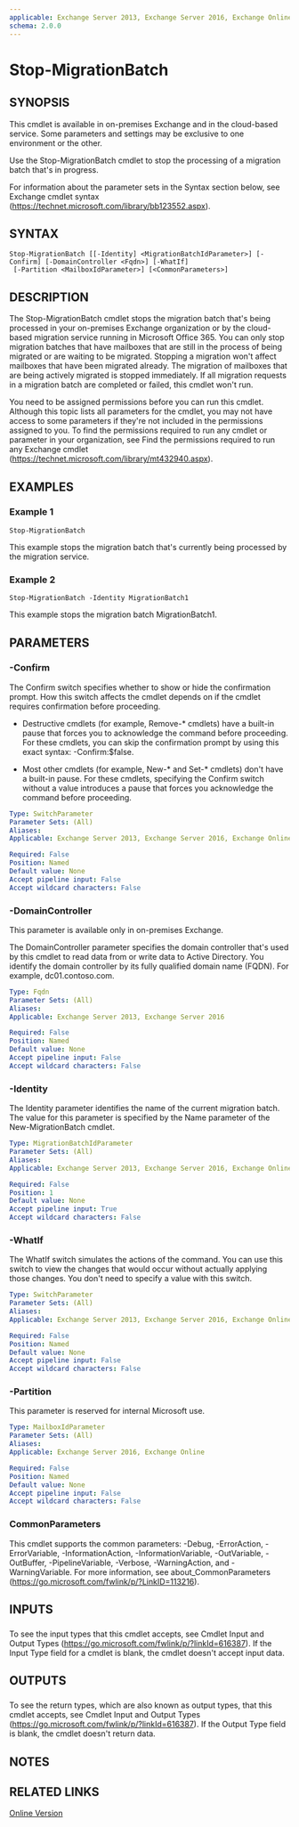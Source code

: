 ```yaml
---
applicable: Exchange Server 2013, Exchange Server 2016, Exchange Online
schema: 2.0.0
---
```


# Stop-MigrationBatch

## SYNOPSIS
This cmdlet is available in on-premises Exchange and in the cloud-based service. Some parameters and settings may be exclusive to one environment or the other.

Use the Stop-MigrationBatch cmdlet to stop the processing of a migration batch that's in progress.

For information about the parameter sets in the Syntax section below, see Exchange cmdlet syntax (https://technet.microsoft.com/library/bb123552.aspx).

## SYNTAX

```
Stop-MigrationBatch [[-Identity] <MigrationBatchIdParameter>] [-Confirm] [-DomainController <Fqdn>] [-WhatIf]
 [-Partition <MailboxIdParameter>] [<CommonParameters>]
```

## DESCRIPTION
The Stop-MigrationBatch cmdlet stops the migration batch that's being processed in your on-premises Exchange organization or by the cloud-based migration service running in Microsoft Office 365. You can only stop migration batches that have mailboxes that are still in the process of being migrated or are waiting to be migrated. Stopping a migration won't affect mailboxes that have been migrated already. The migration of mailboxes that are being actively migrated is stopped immediately. If all migration requests in a migration batch are completed or failed, this cmdlet won't run.

You need to be assigned permissions before you can run this cmdlet. Although this topic lists all parameters for the cmdlet, you may not have access to some parameters if they're not included in the permissions assigned to you. To find the permissions required to run any cmdlet or parameter in your organization, see Find the permissions required to run any Exchange cmdlet (https://technet.microsoft.com/library/mt432940.aspx).

## EXAMPLES

### Example 1
```
Stop-MigrationBatch
```

This example stops the migration batch that's currently being processed by the migration service.

### Example 2
```
Stop-MigrationBatch -Identity MigrationBatch1
```

This example stops the migration batch MigrationBatch1.

## PARAMETERS

### -Confirm
The Confirm switch specifies whether to show or hide the confirmation prompt. How this switch affects the cmdlet depends on if the cmdlet requires confirmation before proceeding.

- Destructive cmdlets (for example, Remove-\* cmdlets) have a built-in pause that forces you to acknowledge the command before proceeding. For these cmdlets, you can skip the confirmation prompt by using this exact syntax: -Confirm:$false.

- Most other cmdlets (for example, New-\* and Set-\* cmdlets) don't have a built-in pause. For these cmdlets, specifying the Confirm switch without a value introduces a pause that forces you acknowledge the command before proceeding.

```yaml
Type: SwitchParameter
Parameter Sets: (All)
Aliases:
Applicable: Exchange Server 2013, Exchange Server 2016, Exchange Online

Required: False
Position: Named
Default value: None
Accept pipeline input: False
Accept wildcard characters: False
```

### -DomainController
This parameter is available only in on-premises Exchange.

The DomainController parameter specifies the domain controller that's used by this cmdlet to read data from or write data to Active Directory. You identify the domain controller by its fully qualified domain name (FQDN). For example, dc01.contoso.com.

```yaml
Type: Fqdn
Parameter Sets: (All)
Aliases:
Applicable: Exchange Server 2013, Exchange Server 2016

Required: False
Position: Named
Default value: None
Accept pipeline input: False
Accept wildcard characters: False
```

### -Identity
The Identity parameter identifies the name of the current migration batch. The value for this parameter is specified by the Name parameter of the New-MigrationBatch cmdlet.

```yaml
Type: MigrationBatchIdParameter
Parameter Sets: (All)
Aliases:
Applicable: Exchange Server 2013, Exchange Server 2016, Exchange Online

Required: False
Position: 1
Default value: None
Accept pipeline input: True
Accept wildcard characters: False
```

### -WhatIf
The WhatIf switch simulates the actions of the command. You can use this switch to view the changes that would occur without actually applying those changes. You don't need to specify a value with this switch.

```yaml
Type: SwitchParameter
Parameter Sets: (All)
Aliases:
Applicable: Exchange Server 2013, Exchange Server 2016, Exchange Online

Required: False
Position: Named
Default value: None
Accept pipeline input: False
Accept wildcard characters: False
```

### -Partition
This parameter is reserved for internal Microsoft use.

```yaml
Type: MailboxIdParameter
Parameter Sets: (All)
Aliases:
Applicable: Exchange Server 2016, Exchange Online

Required: False
Position: Named
Default value: None
Accept pipeline input: False
Accept wildcard characters: False
```

### CommonParameters
This cmdlet supports the common parameters: -Debug, -ErrorAction, -ErrorVariable, -InformationAction, -InformationVariable, -OutVariable, -OutBuffer, -PipelineVariable, -Verbose, -WarningAction, and -WarningVariable. For more information, see about_CommonParameters (https://go.microsoft.com/fwlink/p/?LinkID=113216).

## INPUTS

###  
To see the input types that this cmdlet accepts, see Cmdlet Input and Output Types (https://go.microsoft.com/fwlink/p/?linkId=616387). If the Input Type field for a cmdlet is blank, the cmdlet doesn't accept input data.

## OUTPUTS

###  
To see the return types, which are also known as output types, that this cmdlet accepts, see Cmdlet Input and Output Types (https://go.microsoft.com/fwlink/p/?linkId=616387). If the Output Type field is blank, the cmdlet doesn't return data.

## NOTES

## RELATED LINKS

[Online Version](https://technet.microsoft.com/library/92d2f432-2bc0-469d-86b3-b82de8d3241c.aspx)
